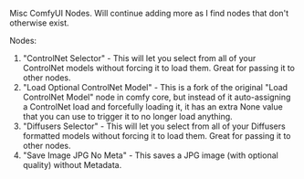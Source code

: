 Misc ComfyUI Nodes. Will continue adding more as I find nodes that don't otherwise exist.

Nodes:
1. "ControlNet Selector" - This will let you select from all of your ControlNet models without forcing it to load them. Great for passing it to other nodes.
2. "Load Optional ControlNet Model" - This is a fork of the original "Load ControlNet Model" node in comfy core, but instead of it auto-assigning a ControlNet load and forcefully loading it, it has an extra None value that you can use to trigger it to no longer load anything.
3. "Diffusers Selector" - This will let you select from all of your Diffusers formatted models without forcing it to load them. Great for passing it to other nodes.
4. "Save Image JPG No Meta" - This saves a JPG image (with optional quality) without Metadata.
